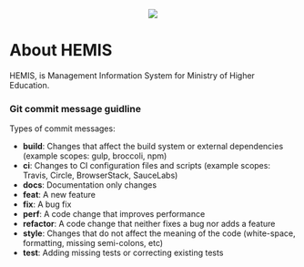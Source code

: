 <p align="center"><img src="https://hemis.edu.af/img/hemis-logo.png"></p>

# About HEMIS

HEMIS, is Management Information System for Ministry of Higher Education.

### Git commit message guidline

Types of commit messages:
 * **build**: Changes that affect the build system or external dependencies (example scopes: gulp, broccoli, npm)
 * **ci**: Changes to CI configuration files and scripts (example scopes: Travis, Circle, BrowserStack, SauceLabs)
 * **docs**: Documentation only changes
 * **feat**: A new feature
 * **fix**: A bug fix
 * **perf**: A code change that improves performance
 * **refactor**: A code change that neither fixes a bug nor adds a feature
 * **style**: Changes that do not affect the meaning of the code (white-space, formatting, missing semi-colons, etc)
 * **test**: Adding missing tests or correcting existing tests